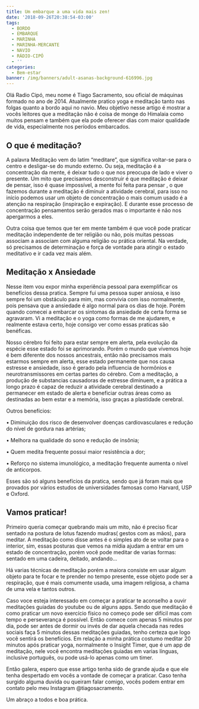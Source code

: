 ```yaml
---
title: Um embarque a uma vida mais zen!
date: '2018-09-26T20:38:54-03:00'
tags:
  - BORDO
  - EMBARQUE
  - MARINHA
  - MARINHA-MERCANTE
  - NAVIO
  - RÁDIO-CIPÓ
  - ''
categories:
  - Bem-estar
banner: /img/banners/adult-asanas-background-616996.jpg
---
```

Olá Radio Cipó, meu nome é Tiago Sacramento, sou oficial de máquinas formado no ano de 2014. Atualmente pratico yoga e meditação tanto nas folgas quanto a bordo aqui no navio. Meu objetivo nesse artigo é mostrar a vocês leitores que a meditação não é coisa de monge do Himalaia como muitos pensam e também que ela pode oferecer dias com maior qualidade de vida, especialmente nos períodos embarcados.

## O que é meditação?

A palavra Meditação vem do latim “meditare”, que significa voltar-se para o centro e desligar-se do mundo externo. Ou seja, meditação é a concentração da mente, é deixar tudo o que nos preocupa de lado e viver o presente. Um mito que precisamos desconstruir é que meditação é deixar de pensar, isso é quase impossível, a mente foi feita para pensar , o que fazemos durante a meditação é diminuir a atividade cerebral, para isso no início podemos usar um objeto de concentração o mais comum usado é a atenção na respiração (inspiração e expiração). E durante esse processo de concentração pensamentos serão gerados mas o importante é não nos apergarmos a eles.

Outra coisa que temos que ter em mente também é que você pode praticar meditação independente de ter religião ou não, pois muitas pessoas associam a associam com alguma religião ou prática oriental. Na verdade, só precisamos de determinação e força de vontade para atingir o estado meditativo e ir cada vez mais além.

## Meditação x Ansiedade

Nesse item vou expor minha experiência pessoal para exemplificar os benefícios dessa pratica. Sempre fui uma pessoa super ansiosa, e isso sempre foi um obstáculo para mim, mas convivia com isso normalmente, pois  pensava que a ansiedade é algo normal para os dias de hoje. Porém quando comecei a embarcar os sintomas da ansiedade de certa forma se agravaram. Vi a meditação e o yoga como formas de me ajudarem, e realmente estava certo, hoje consigo ver como essas praticas são benéficas.

Nosso cérebro foi feito para estar sempre em alerta, pela evolução da espécie esse estado foi se aprimorando. Porém o mundo que vivemos hoje é bem diferente dos nossos ancestrais, então não precisamos mais estarmos sempre em alerta, esse estado permanente que nos causa estresse e ansiedade, isso é gerado pela influencia de hormônios e neurotransmissores em certas partes do cérebro. Com a meditação, a produção de substancias causadoras de estresse diminuem, e a prática a longo prazo é capaz de reduzir a atividade cerebral  destinado a permanecer em estado de alerta e beneficiar outras áreas como as destinadas ao bem estar e a memória, isso graças a plastidade cerebral.

Outros benefícios:

•	Diminuição dos risco de desenvolver doenças cardiovasculares e redução do nível de gordura nas artérias;

•	Melhora na qualidade do sono e redução de insônia;

•	Quem medita frequente possui maior resistência a dor;

•	Reforço no sistema imunológico, a meditação frequente aumenta o nível de anticorpos.

Esses são só alguns benefícios da pratica, sendo que já foram mais que provados por vários estudos de universidades famosas como Harvard, USP e Oxford.

## Vamos praticar!

Primeiro queria começar quebrando mais um mito, não é preciso ficar sentado na postura de lotus fazendo mudras( gestos com as mãos), para meditar. A meditação como disse antes é o simples ato de se voltar para o interior, sim, essas posturas que vemos na mídia ajudam a entrar em um estado de concentração, porém você pode meditar de varias formas: sentado em uma cadeira, deitado, andando... 

Há varias técnicas de meditação porém a maiora consiste em usar algum objeto para te focar e te prender no tempo presente, esse objeto pode ser a respiração, que é mais comumente usada, uma imagem religiosa, a chama de uma vela e tantos outros. 

Caso voce esteja interessado em começar a praticar te aconselho a ouvir meditações guiadas do youtube ou de alguns apps. Sendo que meditação é como praticar um novo exercício físico no começo pode ser difícil mas com tempo e perseverança é possível. Então comece com apenas 5 minutos por dia, pode ser antes de dormir ou invés de dar aquela checada nas redes sociais faça 5 minutos dessas meditações guiadas, tenho certeza que logo você sentirá os benefícios. Em relação a minha prática costumo meditar 20 minutos após praticar yoga, normalmente o Insight Timer, que é um app de meditação, nele você encontra meditações guiadas em varias línguas, inclusive português, ou pode usá-lo apenas como um timer.

Então galera, espero que esse artigo tenha sido de grande ajuda e que ele tenha despertado em vocês a vontade de começar a praticar. Caso tenha surgido alguma duvida ou queiram falar comigo, vocês podem entrar em contato pelo meu Instagram @tiagosacramento. 

Um abraço a todos e boa prática.
